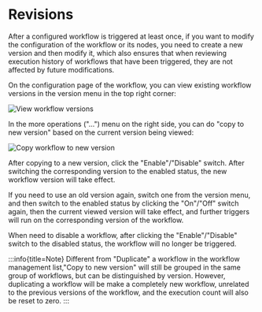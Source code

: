 # Revisions

After a configured workflow is triggered at least once, if you want to modify the configuration of the workflow or its nodes, you need to create a new version and then modify it, which also ensures that when reviewing execution history of workflows that have been triggered, they are not affected by future modifications.

On the configuration page of the workflow, you can view existing workflow versions in the version menu in the top right corner:

![View workflow versions](https://static-docs.nocobase.com/ad93d2c08166b0e3e643fb148713a63f.png)

In the more operations ("...") menu on the right side, you can do "copy to new version" based on the current version being viewed:

![Copy workflow to new version](https://static-docs.nocobase.com/2805798e6caca2af004893390a744256.png)

After copying to a new version, click the "Enable"/"Disable" switch. After switching the corresponding version to the enabled status, the new workflow version will take effect.

If you need to use an old version again, switch one from the version menu, and then switch to the enabled status by clicking the "On"/"Off" switch again, then the current viewed version will take effect, and further triggers will run on the corresponding version of the workflow.

When need to disable a workflow, after clicking the "Enable"/"Disable" switch to the disabled status, the workflow will no longer be triggered.

:::info{title=Note}
Different from "Duplicate" a workflow in the workflow management list,"Copy to new version" will still be grouped in the same group of workflows, but can be distinguished by version. However, duplicating a workflow will be make a completely new workflow, unrelated to the previous versions of the workflow, and the execution count will also be reset to zero.
:::
